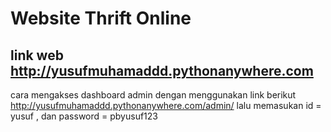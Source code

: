 # Website Thrift Online
## link web http://yusufmuhamaddd.pythonanywhere.com
cara mengakses dashboard admin dengan menggunakan link berikut
http://yusufmuhamaddd.pythonanywhere.com/admin/
lalu memasukan id = yusuf , dan password = pbyusuf123
